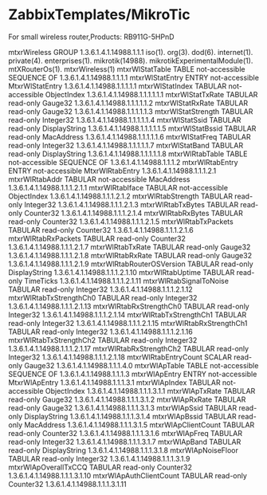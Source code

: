 # ZabbixTemplates/MikroTic

For small wireless router,Products: RB911G-5HPnD

mtxrWireless	GROUP	1.3.6.1.4.1.14988.1.1.1
iso(1). org(3). dod(6). internet(1). private(4). enterprises(1). mikrotik(14988). mikrotikExperimentalModule(1). mtXRouterOs(1). mtxrWireless(1)
  	mtxrWlStatTable	TABLE	not-accessible	SEQUENCE OF	1.3.6.1.4.1.14988.1.1.1.1
  	  	mtxrWlStatEntry	ENTRY	not-accessible	MtxrWlStatEntry	1.3.6.1.4.1.14988.1.1.1.1.1
  	  	  	mtxrWlStatIndex	TABULAR	not-accessible	ObjectIndex	1.3.6.1.4.1.14988.1.1.1.1.1.1
  	  	  	mtxrWlStatTxRate	TABULAR	read-only	Gauge32	1.3.6.1.4.1.14988.1.1.1.1.1.2
  	  	  	mtxrWlStatRxRate	TABULAR	read-only	Gauge32	1.3.6.1.4.1.14988.1.1.1.1.1.3
  	  	  	mtxrWlStatStrength	TABULAR	read-only	Integer32	1.3.6.1.4.1.14988.1.1.1.1.1.4
  	  	  	mtxrWlStatSsid	TABULAR	read-only	DisplayString	1.3.6.1.4.1.14988.1.1.1.1.1.5
  	  	  	mtxrWlStatBssid	TABULAR	read-only	MacAddress	1.3.6.1.4.1.14988.1.1.1.1.1.6
  	  	  	mtxrWlStatFreq	TABULAR	read-only	Integer32	1.3.6.1.4.1.14988.1.1.1.1.1.7
  	  	  	mtxrWlStatBand	TABULAR	read-only	DisplayString	1.3.6.1.4.1.14988.1.1.1.1.1.8
  	mtxrWlRtabTable	TABLE	not-accessible	SEQUENCE OF	1.3.6.1.4.1.14988.1.1.1.2
  	  	mtxrWlRtabEntry	ENTRY	not-accessible	MtxrWlRtabEntry	1.3.6.1.4.1.14988.1.1.1.2.1
  	  	  	mtxrWlRtabAddr	TABULAR	not-accessible	MacAddress	1.3.6.1.4.1.14988.1.1.1.2.1.1
  	  	  	mtxrWlRtabIface	TABULAR	not-accessible	ObjectIndex	1.3.6.1.4.1.14988.1.1.1.2.1.2
  	  	  	mtxrWlRtabStrength	TABULAR	read-only	Integer32	1.3.6.1.4.1.14988.1.1.1.2.1.3
  	  	  	mtxrWlRtabTxBytes	TABULAR	read-only	Counter32	1.3.6.1.4.1.14988.1.1.1.2.1.4
  	  	  	mtxrWlRtabRxBytes	TABULAR	read-only	Counter32	1.3.6.1.4.1.14988.1.1.1.2.1.5
  	  	  	mtxrWlRtabTxPackets	TABULAR	read-only	Counter32	1.3.6.1.4.1.14988.1.1.1.2.1.6
  	  	  	mtxrWlRtabRxPackets	TABULAR	read-only	Counter32	1.3.6.1.4.1.14988.1.1.1.2.1.7
  	  	  	mtxrWlRtabTxRate	TABULAR	read-only	Gauge32	1.3.6.1.4.1.14988.1.1.1.2.1.8
  	  	  	mtxrWlRtabRxRate	TABULAR	read-only	Gauge32	1.3.6.1.4.1.14988.1.1.1.2.1.9
  	  	  	mtxrWlRtabRouterOSVersion	TABULAR	read-only	DisplayString	1.3.6.1.4.1.14988.1.1.1.2.1.10
  	  	  	mtxrWlRtabUptime	TABULAR	read-only	TimeTicks	1.3.6.1.4.1.14988.1.1.1.2.1.11
  	  	  	mtxrWlRtabSignalToNoise	TABULAR	read-only	Integer32	1.3.6.1.4.1.14988.1.1.1.2.1.12
  	  	  	mtxrWlRtabTxStrengthCh0	TABULAR	read-only	Integer32	1.3.6.1.4.1.14988.1.1.1.2.1.13
  	  	  	mtxrWlRtabRxStrengthCh0	TABULAR	read-only	Integer32	1.3.6.1.4.1.14988.1.1.1.2.1.14
  	  	  	mtxrWlRtabTxStrengthCh1	TABULAR	read-only	Integer32	1.3.6.1.4.1.14988.1.1.1.2.1.15
  	  	  	mtxrWlRtabRxStrengthCh1	TABULAR	read-only	Integer32	1.3.6.1.4.1.14988.1.1.1.2.1.16
  	  	  	mtxrWlRtabTxStrengthCh2	TABULAR	read-only	Integer32	1.3.6.1.4.1.14988.1.1.1.2.1.17
  	  	  	mtxrWlRtabRxStrengthCh2	TABULAR	read-only	Integer32	1.3.6.1.4.1.14988.1.1.1.2.1.18
  	mtxrWlRtabEntryCount	SCALAR	read-only	Gauge32	1.3.6.1.4.1.14988.1.1.1.4.0
  	mtxrWlApTable	TABLE	not-accessible	SEQUENCE OF	1.3.6.1.4.1.14988.1.1.1.3
  	  	mtxrWlApEntry	ENTRY	not-accessible	MtxrWlApEntry	1.3.6.1.4.1.14988.1.1.1.3.1
  	  	  	mtxrWlApIndex	TABULAR	not-accessible	ObjectIndex	1.3.6.1.4.1.14988.1.1.1.3.1.1
  	  	  	mtxrWlApTxRate	TABULAR	read-only	Gauge32	1.3.6.1.4.1.14988.1.1.1.3.1.2
  	  	  	mtxrWlApRxRate	TABULAR	read-only	Gauge32	1.3.6.1.4.1.14988.1.1.1.3.1.3
  	  	  	mtxrWlApSsid	TABULAR	read-only	DisplayString	1.3.6.1.4.1.14988.1.1.1.3.1.4
  	  	  	mtxrWlApBssid	TABULAR	read-only	MacAddress	1.3.6.1.4.1.14988.1.1.1.3.1.5
  	  	  	mtxrWlApClientCount	TABULAR	read-only	Counter32	1.3.6.1.4.1.14988.1.1.1.3.1.6
  	  	  	mtxrWlApFreq	TABULAR	read-only	Integer32	1.3.6.1.4.1.14988.1.1.1.3.1.7
  	  	  	mtxrWlApBand	TABULAR	read-only	DisplayString	1.3.6.1.4.1.14988.1.1.1.3.1.8
  	  	  	mtxrWlApNoiseFloor	TABULAR	read-only	Integer32	1.3.6.1.4.1.14988.1.1.1.3.1.9
  	  	  	mtxrWlApOverallTxCCQ	TABULAR	read-only	Counter32	1.3.6.1.4.1.14988.1.1.1.3.1.10
  	  	  	mtxrWlApAuthClientCount	TABULAR	read-only	Counter32	1.3.6.1.4.1.14988.1.1.1.3.1.11

